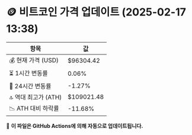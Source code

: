 # 🪙 비트코인 가격 업데이트 (2025-02-17 13:38)

| 항목                | 값 |
|--------------------|----------------|
| 💰 현재 가격 (USD) | $96304.42 |
| ⏳ 1시간 변동률    | 0.06% |
| 📆 24시간 변동률   | -1.27% |
| 🔝 역대 최고가 (ATH) | $109021.48 |
| 📉 ATH 대비 하락률 | -11.68% |

🔄 **이 파일은 GitHub Actions에 의해 자동으로 업데이트됩니다.**
